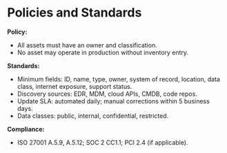 # Policies and Standards
**Policy:**
- All assets must have an owner and classification.
- No asset may operate in production without inventory entry.

**Standards:**
- Minimum fields: ID, name, type, owner, system of record, location, data class, internet exposure, support status.
- Discovery sources: EDR, MDM, cloud APIs, CMDB, code repos.
- Update SLA: automated daily; manual corrections within 5 business days.
- Data classes: public, internal, confidential, restricted.

**Compliance:**
- ISO 27001 A.5.9, A.5.12; SOC 2 CC1.1; PCI 2.4 (if applicable).
